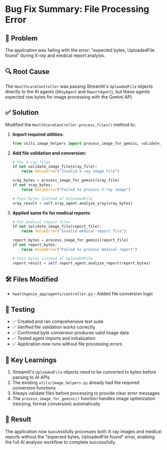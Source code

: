 # Bug Fix Summary: File Processing Error

## 🐛 **Problem**
The application was failing with the error: "expected bytes, UploadedFile found" during X-ray and medical report analysis.

## 🔍 **Root Cause**
The `HealthcareController` was passing Streamlit's `UploadedFile` objects directly to the AI agents (`XRayAgent` and `ReportAgent`), but these agents expected raw bytes for image processing with the Gemini API.

## ✅ **Solution**
Modified the `HealthcareController.process_files()` method to:

1. **Import required utilities:**
   ```python
   from utils.image_helpers import process_image_for_gemini, validate_image_file
   ```

2. **Add file validation and conversion:**
   ```python
   # For X-ray files
   if not validate_image_file(xray_file):
       raise ValueError("Invalid X-ray image file")
   
   xray_bytes = process_image_for_gemini(xray_file)
   if not xray_bytes:
       raise ValueError("Failed to process X-ray image")
   
   # Pass bytes instead of UploadedFile
   xray_result = self.xray_agent.analyze_xray(xray_bytes)
   ```

3. **Applied same fix for medical reports:**
   ```python
   # For medical report files
   if not validate_image_file(report_file):
       raise ValueError("Invalid medical report file")
   
   report_bytes = process_image_for_gemini(report_file)
   if not report_bytes:
       raise ValueError("Failed to process medical report")
   
   # Pass bytes instead of UploadedFile
   report_result = self.report_agent.analyze_report(report_bytes)
   ```

## 🛠️ **Files Modified**
- `healthgenie_app/agents/controller.py` - Added file conversion logic

## 🧪 **Testing**
- ✅ Created and ran comprehensive test suite
- ✅ Verified file validation works correctly
- ✅ Confirmed byte conversion produces valid image data
- ✅ Tested agent imports and initialization
- ✅ Application now runs without file processing errors

## 📝 **Key Learnings**
1. Streamlit's `UploadedFile` objects need to be converted to bytes before passing to AI APIs
2. The existing `utils/image_helpers.py` already had the required conversion functions
3. Always validate files before processing to provide clear error messages
4. The `process_image_for_gemini()` function handles image optimization (resizing, format conversion) automatically

## 🎯 **Result**
The application now successfully processes both X-ray images and medical reports without the "expected bytes, UploadedFile found" error, enabling the full AI analysis workflow to complete successfully. 